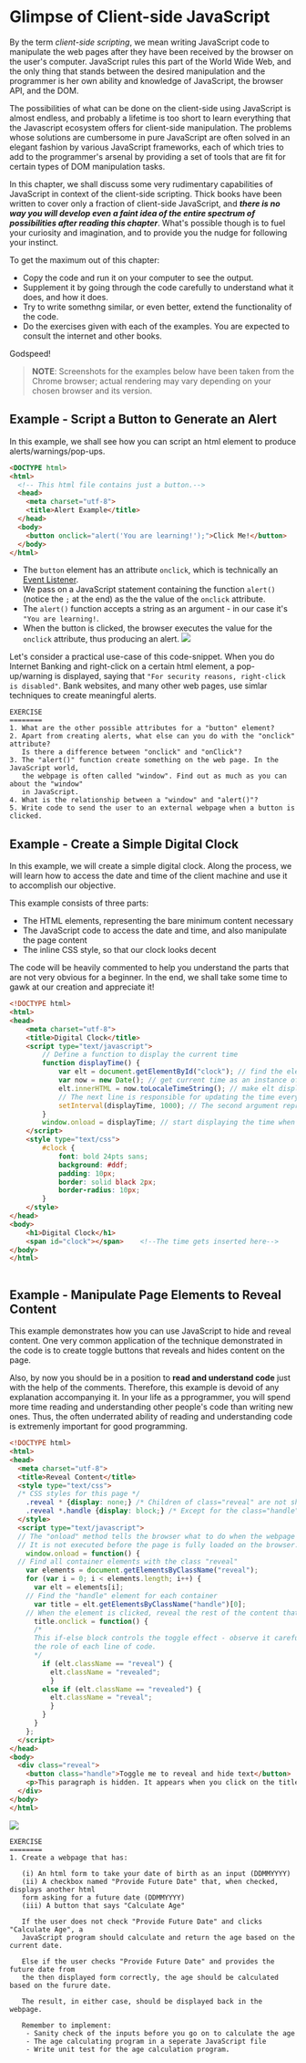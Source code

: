 # Glimpse of Client-side JavaScript

By the term _client-side scripting_, we mean writing JavaScript code to manipulate the web pages after they have been received by the browser on the user's computer. JavaScript rules this part of the World Wide Web, and the only thing that stands between the desired manipulation and the programmer is her own ability and knowledge of JavaScript, the browser API, and the DOM. 

The possibilities of what can be done on the client-side using JavaScript is almost endless, and probably a lifetime is too short to learn everything that the Javascript ecosystem offers for client-side manipulation. The problems whose solutions are cumbersome in pure JavaScript are often solved in an elegant fashion by various JavaScript frameworks, each of which tries to add to the programmer's arsenal by providing a set of tools that are fit for certain types of DOM manipulation tasks.

In this chapter, we shall discuss some very rudimentary capabilities of JavaScript in context of the client-side scripting. Thick books have been written to cover only a fraction of client-side JavaScript, and __*there is no way you will develop even a faint idea of the entire spectrum of possibilities after reading this chapter*__. What's possible though is to fuel your curiosity and imagination, and to provide you the nudge for following your instinct.

To get the maximum out of this chapter:
  - Copy the code and run it on your computer to see the output.
  - Supplement it by going through the code carefully to understand what it does, and how it does.
  - Try to write somethng similar, or even better, extend the functionality of the code.
  - Do the exercises given with each of the examples. You are expected to consult the internet and other books.

Godspeed!

> __NOTE__: Screenshots for the examples below have been taken from the Chrome browser; actual rendering may vary depending on your chosen browser and its version.


## Example - Script a Button to Generate an Alert

In this example, we shall see how you can script an html element to produce alerts/warnings/pop-ups.
```html
<DOCTYPE html>
<html>
  <!-- This html file contains just a button.-->
  <head>
  	<meta charset="utf-8">
  	<title>Alert Example</title>
  </head>
  <body>
    <button onclick="alert('You are learning!');">Click Me!</button>
  </body>
</html>
```

  - The `button` element has an attribute `onclick`, which is technically an [Event Listener](https://developer.mozilla.org/en-US/docs/Learn/JavaScript/Building_blocks/Events).
  - We pass on a JavaScript statement containing the function `alert()` (notice the `;` at the end) as the the value of the `onclick` attribute.
  - The `alert()` function accepts a string as an argument - in our case it's `"You are learning!`.    
  - When the button is clicked, the browser executes the value for the `onclick` attribute, thus producing an alert.
  ![](https://github.com/datasouvik/getting_started_with_javascript/blob/master/Assets/alert.png)
  
Let's consider a practical use-case of this code-snippet. When you do Internet Banking and right-click on a certain html element, a pop-up/warning is displayed, saying that `"For security reasons, right-click is disabled"`. Bank websites, and many other web pages, use simlar techniques to create meaningful alerts. 

```
EXERCISE
========
1. What are the other possible attributes for a "button" element?
2. Apart from creating alerts, what else can you do with the "onclick" attribute?
   Is there a difference between "onclick" and "onClick"?  
3. The "alert()" function create something on the web page. In the JavaScript world, 
   the webpage is often called "window". Find out as much as you can about the "window"
   in JavaScript. 
4. What is the relationship between a "window" and "alert()"?
5. Write code to send the user to an external webpage when a button is clicked.
```

## Example - Create a Simple Digital Clock

In this example, we will create a simple digital clock. Along the process, we will learn how to access the date and time of the client machine and use it to accomplish our objective.

This example consists of three parts:
  - The HTML elements, representing the bare minimum content necessary
  - The JavaScript code to access the date and time, and also manipulate the page content
  - The inline CSS style, so that our clock looks decent

The code will be heavily commented to help you understand the parts that are not very obvious for a beginner. In the end, we shall take some time to gawk at our creation and appreciate it!

```html
<!DOCTYPE html>
<html>
<head>
	<meta charset="utf-8">
	<title>Digital Clock</title>
	<script type="text/javascript">
		// Define a function to display the current time
		function displayTime() {
			var elt = document.getElementById("clock"); // find the element with the id="clock"
			var now = new Date(); // get current time as an instance of the Date() object
			elt.innerHTML = now.toLocaleTimeString(); // make elt display the time 
			// The next line is responsible for updating the time every second.
			setInterval(displayTime, 1000); // The second argument represents milliseconds
		}	
		window.onload = displayTime; // start displaying the time when the document loads
	</script>
	<style type="text/css">		
		#clock {
			font: bold 24pts sans;
			background: #ddf;
			padding: 10px;
			border: solid black 2px;
			border-radius: 10px;
		}
	</style>
</head>
<body>
	<h1>Digital Clock</h1>		
	<span id="clock"></span>	<!--The time gets inserted here-->
</body>
</html>
```

![]()
  

## Example - Manipulate Page Elements to Reveal Content

This example demonstrates how you can use JavaScript to hide and reveal content. One very common application of the technique demonstrated in the code is to create toggle buttons that reveals and hides content on the page. 

Also, by now you should be in a position to __read and understand code__ just with the help of the comments. Therefore, this example is devoid of any explanation accompanying it. In your life as a pprogrammer, you will spend more time reading and understanding other people's code than writing new ones. Thus, the often underrated ability of reading and understanding code is extremenly important for good programming.

```html
<!DOCTYPE html>
<html>
<head>
  <meta charset="utf-8">
  <title>Reveal Content</title>
  <style type="text/css">
  /* CSS styles for this page */
    .reveal * {display: none;} /* Children of class="reveal" are not shown */
    .reveal *.handle {display: block;} /* Except for the class="handle" child */
  </style>
  <script type="text/javascript">
  // The "onload" method tells the browser what to do when the webpage has been completely loaded.
  // It is not executed before the page is fully loaded on the browser.
    window.onload = function() {
  // Find all container elements with the class "reveal"
    var elements = document.getElementsByClassName("reveal");
    for (var i = 0; i < elements.length; i++) {
      var elt = elements[i];
    // Find the "handle" element for each container
      var title = elt.getElementsByClassName("handle")[0];
    // When the element is clicked, reveal the rest of the content that was hidden initially
      title.onclick = function() {
      /*
      This if-else block controls the toggle effect - observe it carefully to understand 
      the role of each line of code.
      */
        if (elt.className == "reveal") {
          elt.className = "revealed";
          } 
        else if (elt.className == "revealed") {
          elt.className = "reveal";
          }
        }
      }
    };
  </script>
</head>
<body>
  <div class="reveal">
    <button class="handle">Toggle me to reveal and hide text</button>
    <p>This paragraph is hidden. It appears when you click on the title.</p>
  </div>
</body>
</html>
```

![](https://github.com/datasouvik/getting_started_with_javascript/blob/master/Assets/revealHideTextToggle.png)

```
EXERCISE
========
1. Create a webpage that has:

   (i) An html form to take your date of birth as an input (DDMMYYYY)
   (ii) A checkbox named "Provide Future Date" that, when checked, displays another html 
   form asking for a future date (DDMMYYYY)
   (iii) A button that says "Calculate Age"
   
   If the user does not check "Provide Future Date" and clicks "Calculate Age", a 
   JavaScript program should calculate and return the age based on the current date. 
   
   Else if the user checks "Provide Future Date" and provides the future date from 
   the then displayed form correctly, the age should be calculated based on the furure date.
   
   The result, in either case, should be displayed back in the webpage.
   
   Remember to implement:
    - Sanity check of the inputs before you go on to calculate the age
    - The age calculating program in a seperate JavaScript file
    - Write unit test for the age calculation program.
```
